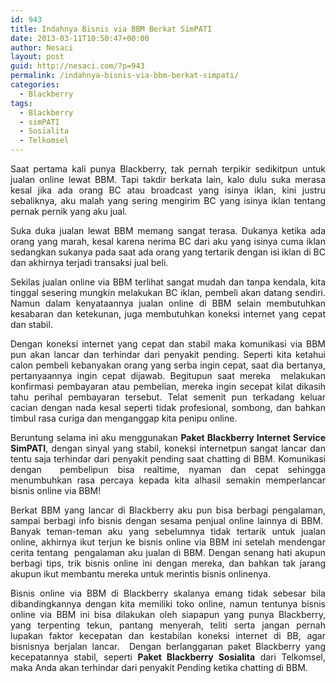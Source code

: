 ```yaml
---
id: 943
title: Indahnya Bisnis via BBM Berkat SimPATI
date: 2013-03-11T10:50:47+00:00
author: Nesaci
layout: post
guid: http://nesaci.com/?p=943
permalink: /indahnya-bisnis-via-bbm-berkat-simpati/
categories:
  - Blackberry
tags:
  - Blackberry
  - simPATI
  - Sosialita
  - Telkomsel
---
```

<p style="text-align: justify;">
  Saat pertama kali punya Blackberry, tak pernah terpikir sedikitpun untuk jualan online lewat BBM. Tapi takdir berkata lain, kalo dulu suka merasa kesal jika ada orang BC atau broadcast yang isinya iklan, kini justru sebaliknya, aku malah yang sering mengirim BC yang isinya iklan tentang pernak pernik yang aku jual.
</p>

<p style="text-align: justify;">
  Suka duka jualan lewat BBM memang sangat terasa. Dukanya ketika ada orang yang marah, kesal karena nerima BC dari aku yang isinya cuma iklan sedangkan sukanya pada saat ada orang yang tertarik dengan isi iklan di BC dan akhirnya terjadi transaksi jual beli.
</p>

<p style="text-align: justify;">
  Sekilas jualan online via BBM terlihat sangat mudah dan tanpa kendala, kita tinggal sesering mungkin melakukan BC iklan, pembeli akan datang sendiri. Namun dalam kenyataannya jualan online di BBM selain membutuhkan kesabaran dan ketekunan, juga membutuhkan koneksi internet yang cepat dan stabil.
</p>

<p style="text-align: justify;">
  Dengan koneksi internet yang cepat dan stabil maka komunikasi via BBM pun akan lancar dan terhindar dari penyakit pending. Seperti kita ketahui calon pembeli kebanyakan orang yang serba ingin cepat, saat dia bertanya, pertanyaannya ingin cepat dijawab. Begitupun saat mereka  melakukan konfirmasi pembayaran atau pembelian, mereka ingin secepat kilat dikasih tahu perihal pembayaran tersebut. Telat semenit pun terkadang keluar cacian dengan nada kesal seperti tidak profesional, sombong, dan bahkan timbul rasa curiga dan menganggap kita penipu online.
</p>

<p style="text-align: justify;">
  Beruntung selama ini aku menggunakan <strong>Paket Blackberry Internet Service SimPATI</strong>, dengan sinyal yang stabil, koneksi internetpun sangat lancar dan tentu saja terhindar dari penyakit pending saat chatting di BBM. Komunikasi dengan  pembelipun bisa realtime, nyaman dan cepat sehingga menumbuhkan rasa percaya kepada kita alhasil semakin memperlancar bisnis online via BBM!
</p>

<p style="text-align: justify;">
  Berkat BBM yang lancar di Blackberry aku pun bisa berbagi pengalaman, sampai berbagi info bisnis dengan sesama penjual online lainnya di BBM.  Banyak teman-teman aku yang sebelumnya tidak tertarik untuk jualan online, akhirnya ikut terjun ke bisnis online via BBM ini setelah mendengar cerita tentang  pengalaman aku jualan di BBM. Dengan senang hati akupun berbagi tips, trik bisnis online ini dengan mereka, dan bahkan tak jarang akupun ikut membantu mereka untuk merintis bisnis onlinenya.
</p>

<p style="text-align: justify;">
  Bisnis online via BBM di Blackberry skalanya emang tidak sebesar bila dibandingkannya dengan kita memiliki toko online, namun tentunya bisnis online via BBM ini bisa dilakukan oleh siapapun yang punya Blackberry, yang terpenting tekun, pantang menyerah, teliti serta jangan pernah lupakan faktor kecepatan dan kestabilan koneksi internet di BB, agar bisnisnya berjalan lancar.  Dengan berlangganan paket Blackberry yang kecepatannya stabil, seperti <strong>Paket Blackberry Sosialita</strong> dari Telkomsel, maka Anda akan terhindar dari penyakit Pending ketika chatting di BBM.
</p>